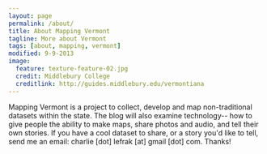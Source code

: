 ```yaml
---
layout: page
permalink: /about/
title: About Mapping Vermont
tagline: More about Vermont
tags: [about, mapping, vermont]
modified: 9-9-2013
image:
  feature: texture-feature-02.jpg
  credit: Middlebury College
  creditlink: http://guides.middlebury.edu/vermontiana
---
```


Mapping Vermont is a project to collect, develop and map non-traditional datasets within the state. The blog will also examine technology-- how to give people the ability to make maps, share photos and audio, and tell their own stories. If you have a cool dataset to share, or a story you'd like to tell, send me an email: charlie [dot] lefrak [at] gmail [dot] com. Thanks!
